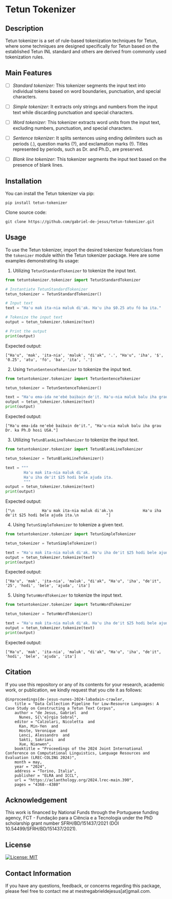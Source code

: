# Tetun Tokenizer

## Description
Tetun tokenizer is a set of rule-based tokenization techniques for Tetun, where some techniques are designed specifically for Tetun based on the established Tetun INL standard and others are derived from commonly used tokenization rules.


## Main Features
- [ ] _Standard tokenizer:_ This tokenizer segments the input text into individual tokens based on word boundaries, punctuation, and special characters.
- [ ] _Simple tokenizer:_ It extracts only strings and numbers from the input text while discarding punctuation and special characters.
- [ ] _Word tokenizer:_ This tokenizer extracts word units from the input text, excluding numbers, punctuation, and special characters.
- [ ] _Sentence tokenizer:_ It splits sentences using ending delimiters such as periods (.), question marks (?), and exclamation marks (!). Titles represented by periods, such as Dr. and Ph.D., are preserved.
- [ ] _Blank line tokenizer:_ This tokenizer segments the input text based on the presence of blank lines.


## Installation

You can install the Tetun tokenizer via pip:

```
pip install tetun-tokenizer

```

Clone source code:

```
git clone https://github.com/gabriel-de-jesus/tetun-tokenizer.git

```


## Usage

To use the Tetun tokenizer, import the desired tokenizer feature/class from the `tokenizer` module within the Tetun tokenizer package. Here are some examples demonstrating its usage:

1. Utilizing  `TetunStandardTokenizer` to tokenize the input text.

```python
from tetuntokenizer.tokenizer import TetunStandardTokenizer

# Instantiate TetunStandardTokenizer
tetun_tokenizer = TetunStandardTokenizer()

# Input text
text = "Ha'u mak ita-nia maluk di'ak. Ha'u iha $0.25 atu fó ba ita."

# Tokenize the input text
output = tetun_tokenizer.tokenize(text)

# Print the output
print(output)
```

Expected output:

```
["Ha'u", 'mak', 'ita-nia', 'maluk', "di'ak", '.', "Ha'u", 'iha', '$', '0.25', 'atu', 'fó', 'ba', 'ita', '.']
```

2. Using `TetunSentenceTokenizer` to tokenize the input text.

```python
from tetuntokenizer.tokenizer import TetunSentenceTokenizer

tetun_tokenizer = TetunSentenceTokenizer()

text = "Ha'u ema-ida ne'ebé baibain de'it. Ha'u-nia maluk balu iha grau Dr. ka Ph.D hosi USA."
output = tetun_tokenizer.tokenize(text)
print(output)
```

Expected output:

```
["Ha'u ema-ida ne'ebé baibain de'it.", "Ha'u-nia maluk balu iha grau Dr. ka Ph.D hosi USA."]
```

3. Utilizing `TetunBlankLineTokenizer` to tokenize the input text.

```python
from tetuntokenizer.tokenizer import TetunBlankLineTokenizer

tetun_tokenizer = TetunBlankLineTokenizer()

text = """
        Ha'u mak ita-nia maluk di'ak.
        Ha'u iha de'it $25 hodi bele ajuda ita.
        """
output = tetun_tokenizer.tokenize(text)
print(output)
```

Expected output:

```
["\n            Ha'u mak ita-nia maluk di'ak.\n             Ha'u iha de'it $25 hodi bele ajuda ita.\n            "]
```

4. Using `TetunSimpleTokenizer` to tokenize a given text.

```python
from tetuntokenizer.tokenizer import TetunSimpleTokenizer

tetun_tokenizer = TetunSimpleTokenizer()

text = "Ha'u mak ita-nia maluk di'ak. Ha'u iha de'it $25 hodi bele ajuda ita."
output = tetun_tokenizer.tokenize(text)
print(output)
```

Expected output:

```
["Ha'u", 'mak', 'ita-nia', 'maluk', "di'ak", "Ha'u", 'iha', "de'it", '25', 'hodi', 'bele', 'ajuda', 'ita']
```

5. Using `TetunWordTokenizer` to tokenize the input text.

```python
from tetuntokenizer.tokenizer import TetunWordTokenizer

tetun_tokenizer = TetunWordTokenizer()

text = "Ha'u mak ita-nia maluk di'ak. Ha'u iha de'it $25 hodi bele ajuda ita."
output = tetun_tokenizer.tokenize(text)
print(output)
```

Expected output:

```
["Ha'u", 'mak', 'ita-nia', 'maluk', "di'ak", "Ha'u", 'iha', "de'it", 'hodi', 'bele', 'ajuda', 'ita']
```

## Citation
If you use this repository or any of its contents for your research, academic work, or publication, we kindly request that you cite it as follows:

````
@inproceedings{de-jesus-nunes-2024-labadain-crawler,
    title = "Data Collection Pipeline for Low-Resource Languages: A Case Study on Constructing a Tetun Text Corpus",
    author = "de Jesus, Gabriel  and
      Nunes, S{\'e}rgio Sobral",
    editor = "Calzolari, Nicoletta  and
      Kan, Min-Yen  and
      Hoste, Veronique  and
      Lenci, Alessandro  and
      Sakti, Sakriani  and
      Xue, Nianwen",
    booktitle = "Proceedings of the 2024 Joint International Conference on Computational Linguistics, Language Resources and Evaluation (LREC-COLING 2024)",
    month = may,
    year = "2024",
    address = "Torino, Italia",
    publisher = "ELRA and ICCL",
    url = "https://aclanthology.org/2024.lrec-main.390",
    pages = "4368--4380"
````


## Acknowledgement
This work is financed by National Funds through the Portuguese funding agency, FCT - Fundação para a Ciência e a Tecnologia under the PhD scholarship grant number SFRH/BD/151437/2021 (DOI 10.54499/SFRH/BD/151437/2021).


## License
[![License: MIT](https://img.shields.io/badge/License-MIT-yellow.svg)](https://github.com/gabriel-de-jesus/tetun-tokenizer/blob/main/LICENSE)


## Contact Information
If you have any questions, feedback, or concerns regarding this package, please feel free to contact me at mestregabrieldejesus[at]gmail.com.
